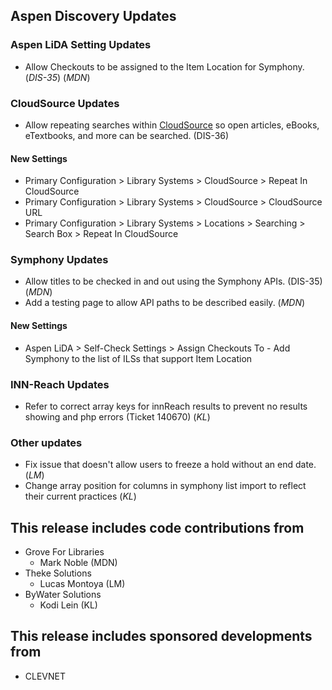 ## Aspen Discovery Updates
### Aspen LiDA Setting Updates
- Allow Checkouts to be assigned to the Item Location for Symphony. (*DIS-35*) (*MDN*)

### CloudSource Updates
- Allow repeating searches within [CloudSource](https://cloudsource.net) so open articles, eBooks, eTextbooks, and more can be searched. (DIS-36)

<div markdown="1" class="settings">

#### New Settings
- Primary Configuration > Library Systems > CloudSource > Repeat In CloudSource
- Primary Configuration > Library Systems > CloudSource > CloudSource URL
- Primary Configuration > Library Systems > Locations > Searching > Search Box > Repeat In CloudSource
</div>

### Symphony Updates
- Allow titles to be checked in and out using the Symphony APIs. (DIS-35) (*MDN*)
- Add a testing page to allow API paths to be described easily. (*MDN*)

<div markdown="1" class="settings">

#### New Settings
- Aspen LiDA > Self-Check Settings > Assign Checkouts To - Add Symphony to the list of ILSs that support Item Location

</div>

### INN-Reach Updates
- Refer to correct array keys for innReach results to prevent no results showing and php errors (Ticket 140670) (*KL*)

### Other updates
- Fix issue that doesn't allow users to freeze a hold without an end date. (*LM*)
- Change array position for columns in symphony list import to reflect their current practices (*KL*)

## This release includes code contributions from
- Grove For Libraries 
  - Mark Noble (MDN)
- Theke Solutions 
  - Lucas Montoya (LM)
- ByWater Solutions 
  - Kodi Lein (KL)

## This release includes sponsored developments from
- CLEVNET
